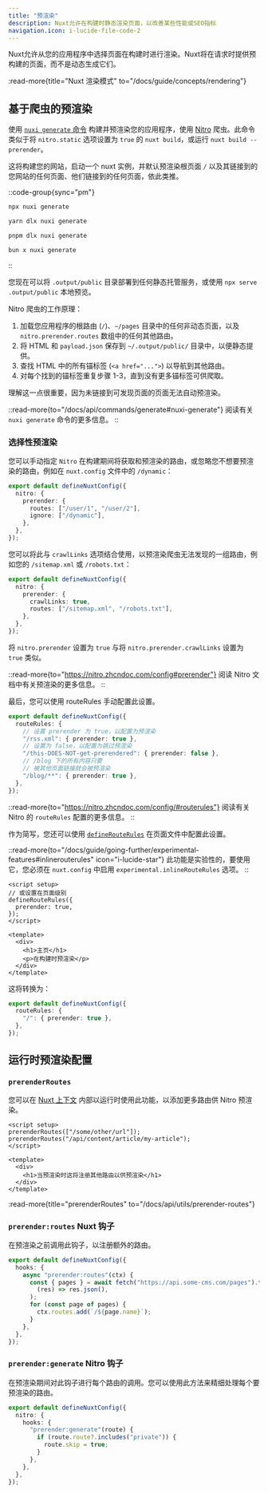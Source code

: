 ```yaml
---
title: "预渲染"
description: Nuxt允许在构建时静态渲染页面，以改善某些性能或SEO指标
navigation.icon: i-lucide-file-code-2
---
```


Nuxt允许从您的应用程序中选择页面在构建时进行渲染。Nuxt将在请求时提供预构建的页面，而不是动态生成它们。

:read-more{title="Nuxt 渲染模式" to="/docs/guide/concepts/rendering"}

## 基于爬虫的预渲染

使用 [`nuxi generate` 命令](/docs/api/commands/generate) 构建并预渲染您的应用程序，使用 [Nitro](/docs/guide/concepts/server-engine) 爬虫。此命令类似于将 `nitro.static` 选项设置为 `true` 的 `nuxt build`，或运行 `nuxt build --prerender`。

这将构建您的网站，启动一个 nuxt 实例，并默认预渲染根页面 `/` 以及其链接到的您网站的任何页面、他们链接到的任何页面，依此类推。

::code-group{sync="pm"}

```bash [npm]
npx nuxi generate
```

```bash [yarn]
yarn dlx nuxi generate
```

```bash [pnpm]
pnpm dlx nuxi generate
```

```bash [bun]
bun x nuxi generate
```

::

您现在可以将 `.output/public` 目录部署到任何静态托管服务，或使用 `npx serve .output/public` 本地预览。

Nitro 爬虫的工作原理：

1. 加载您应用程序的根路由 (`/`)、`~/pages` 目录中的任何非动态页面，以及 `nitro.prerender.routes` 数组中的任何其他路由。
2. 将 HTML 和 `payload.json` 保存到 `~/.output/public/` 目录中，以便静态提供。
3. 查找 HTML 中的所有锚标签 (`<a href="...">`) 以导航到其他路由。
4. 对每个找到的锚标签重复步骤 1-3，直到没有更多锚标签可供爬取。

理解这一点很重要，因为未链接到可发现页面的页面无法自动预渲染。

::read-more{to="/docs/api/commands/generate#nuxi-generate"}
阅读有关 `nuxi generate` 命令的更多信息。
::

### 选择性预渲染

您可以手动指定 `Nitro` 在构建期间将获取和预渲染的路由，或忽略您不想要预渲染的路由，例如在 `nuxt.config` 文件中的 `/dynamic`：

```ts twoslash [nuxt.config.ts]
export default defineNuxtConfig({
  nitro: {
    prerender: {
      routes: ["/user/1", "/user/2"],
      ignore: ["/dynamic"],
    },
  },
});
```

您可以将此与 `crawlLinks` 选项结合使用，以预渲染爬虫无法发现的一组路由，例如您的 `/sitemap.xml` 或 `/robots.txt`：

```ts twoslash [nuxt.config.ts]
export default defineNuxtConfig({
  nitro: {
    prerender: {
      crawlLinks: true,
      routes: ["/sitemap.xml", "/robots.txt"],
    },
  },
});
```

将 `nitro.prerender` 设置为 `true` 与将 `nitro.prerender.crawlLinks` 设置为 `true` 类似。

::read-more{to="https://nitro.zhcndoc.com/config#prerender"}
阅读 Nitro 文档中有关预渲染的更多信息。
::

最后，您可以使用 routeRules 手动配置此设置。

```ts twoslash [nuxt.config.ts]
export default defineNuxtConfig({
  routeRules: {
    // 设置 prerender 为 true，以配置为预渲染
    "/rss.xml": { prerender: true },
    // 设置为 false，以配置为跳过预渲染
    "/this-DOES-NOT-get-prerendered": { prerender: false },
    // /blog 下的所有内容只要
    // 被其他页面链接就会被预渲染
    "/blog/**": { prerender: true },
  },
});
```

::read-more{to="https://nitro.zhcndoc.com/config/#routerules"}
阅读有关 Nitro 的 `routeRules` 配置的更多信息。
::

作为简写，您还可以使用 [`defineRouteRules`](/docs/api/utils/define-route-rules) 在页面文件中配置此设置。

::read-more{to="/docs/guide/going-further/experimental-features#inlinerouterules" icon="i-lucide-star"}
此功能是实验性的，要使用它，您必须在 `nuxt.config` 中启用 `experimental.inlineRouteRules` 选项。
::

```vue [pages/index.vue]
<script setup>
// 或设置在页面级别
defineRouteRules({
  prerender: true,
});
</script>

<template>
  <div>
    <h1>主页</h1>
    <p>在构建时预渲染</p>
  </div>
</template>
```

这将转换为：

```ts [nuxt.config.ts]
export default defineNuxtConfig({
  routeRules: {
    "/": { prerender: true },
  },
});
```

## 运行时预渲染配置

### `prerenderRoutes`

您可以在 [Nuxt 上下文](/docs/guide/going-further/nuxt-app#the-nuxt-context) 内部以运行时使用此功能，以添加更多路由供 Nitro 预渲染。

```vue [pages/index.vue]
<script setup>
prerenderRoutes(["/some/other/url"]);
prerenderRoutes("/api/content/article/my-article");
</script>

<template>
  <div>
    <h1>当预渲染时这将注册其他路由以供预渲染</h1>
  </div>
</template>
```

:read-more{title="prerenderRoutes" to="/docs/api/utils/prerender-routes"}

### `prerender:routes` Nuxt 钩子

在预渲染之前调用此钩子，以注册额外的路由。

```ts [nuxt.config.ts]
export default defineNuxtConfig({
  hooks: {
    async "prerender:routes"(ctx) {
      const { pages } = await fetch("https://api.some-cms.com/pages").then(
        (res) => res.json(),
      );
      for (const page of pages) {
        ctx.routes.add(`/${page.name}`);
      }
    },
  },
});
```

### `prerender:generate` Nitro 钩子

在预渲染期间对此钩子进行每个路由的调用。您可以使用此方法来精细处理每个要预渲染的路由。

```ts [nuxt.config.ts]
export default defineNuxtConfig({
  nitro: {
    hooks: {
      "prerender:generate"(route) {
        if (route.route?.includes("private")) {
          route.skip = true;
        }
      },
    },
  },
});
```
